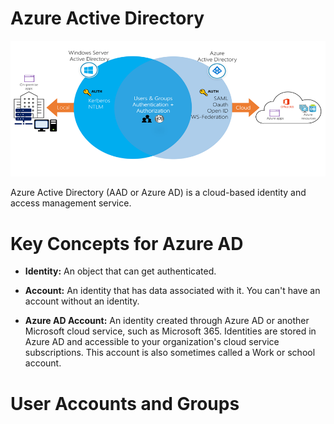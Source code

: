 # Azure Active Directory

<p align=center>
<img src="../assets/aad.png" alt="ARM" title="ARM"> </p>

Azure Active Directory (AAD or Azure AD) is a cloud-based identity and access management service.

# Key Concepts for Azure AD

- <strong>Identity:</strong> An object that can get authenticated.

- <strong>Account:</strong> An identity that has data associated with it. You can't have an account without an identity.

- <strong>Azure AD Account:</strong> An identity created through Azure AD or another Microsoft cloud service, such as Microsoft 365. Identities are stored in Azure AD and accessible to your organization's cloud service subscriptions. This account is also sometimes called a Work or school account.

# User Accounts and Groups


